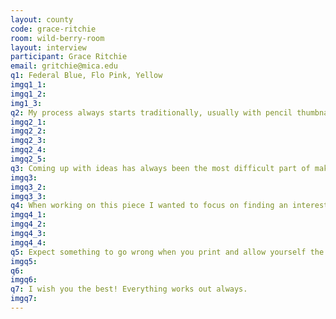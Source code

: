 ```yaml
---
layout: county 
code: grace-ritchie
room: wild-berry-room
layout: interview
participant: Grace Ritchie
email: gritchie@mica.edu
q1: Federal Blue, Flo Pink, Yellow
imgq1_1: 
imgq1_2: 
img1_3: 
q2: My process always starts traditionally, usually with pencil thumbnails then ink or marker. I often trace parts of sketches on durlar and scan them into photoshop where I put them together into a full piece. This allows me to redraw an element easily until I'm happy with it as well as shift or resize anything thats out of place. When its formatted how I want digitally I can move to printing.<br> I usually color without specific riso colors in mind then separate the finished image with black and white adjustment layers and clipping masks. This allows me to easily manipulate the colors in the image and test which riso colors will look best for the print. 
imgq2_1: 
imgq2_2: 
imgq2_3: 
imgq2_4: 
imgq2_5: 
q3: Coming up with ideas has always been the most difficult part of making work for me. I get so stressed out by the blank page and the possibility of spending too much time making something that will end up not feeling worth it that I freeze up. Drawing with no intention of showing anyone or using it for a project usually yields the best beginnings!,  , My creative process is a lot of reusing and experimenting with the same imagery. I'll often start with an image I don't love and use it in multiple different projects until I'm happy with it. I also draw the same imagery over and over- cars, athletes, specific shapes and patterns. They always grow and change in surprising ways.
imgq3: 
imgq3_2: 
imgq3_3: 
q4: When working on this piece I wanted to focus on finding an interesting way of portraying speed and impact in a sequential format. I played around with the idea of a car hitting the side of a panel and warping as it made contact and took it from there! I have since combined what I learned from this piece with the themes I'd been working with the year before and my work has centered around the spectacle of masculine violence and masculinity as an American ideal.
imgq4_1: 
imgq4_2: 
imgq4_3: 
imgq4_4: 
q5: Expect something to go wrong when you print and allow yourself the time and scrap paper to fix it!
imgq5: 
q6: 
imgq6: 
q7: I wish you the best! Everything works out always.
imgq7: 
---
```

